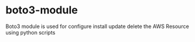 # boto3-module
Boto3 module is used for configure install update delete the AWS Resource using python scripts 
